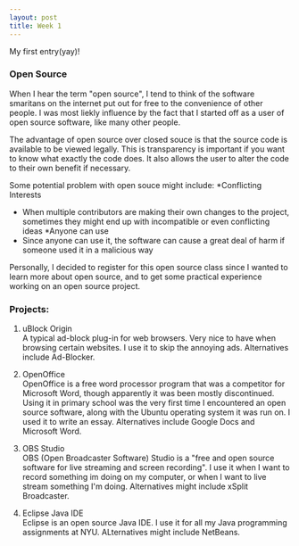 ```yaml
---
layout: post
title: Week 1
---
```



My first entry(yay)!

### Open Source
When I hear  the term "open source", I tend to think of the software smaritans on the internet put out for free to the convenience of other people. I was most liekly influence by the fact that I started off as a user of open source software, like many other people.

The advantage of open source over closed souce is that the source code is available to be viewed legally. This is transparency is important if you want to know what exactly the code does. It also allows the user to alter the code to their own benefit if necessary.

Some potential problem with open souce might include:
*Conflicting Interests
  * When multiple contributors are making their own changes to the project, sometimes they might end up with incompatible or even conflicting ideas
*Anyone can use
  * Since anyone can use it, the software can cause a great deal of harm if someone used it in a malicious way
 
Personally, I decided to register for this open source class since I wanted to learn more about open source, and to get some practical experience working on an open source project.

### Projects:
1. uBlock Origin  
A typical ad-block plug-in for web browsers. Very nice to have when browsing certain websites. I use it to skip the annoying ads. Alternatives include Ad-Blocker.

2. OpenOffice  
OpenOffice is a free word processor program that was a competitor for Microsoft Word, though apparently it was been mostly discontinued. Using it in primary school was the very first time I encountered an open source software, along with the Ubuntu operating system it was run on. I used it to write an essay. Alternatives include Google Docs and Microsoft Word.

3. OBS Studio  
OBS (Open Broadcaster Software) Studio is a "free and open source software for live streaming and screen recording". I use it when I want to record something im doing on my computer, or when I want to live stream something I'm doing. Alternatives might include xSplit Broadcaster.

4. Eclipse Java IDE  
Eclipse is an open source Java IDE. I use it for all my Java programming assignments at NYU. ALternatives might include NetBeans.
